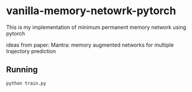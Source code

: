 # vanilla-memory-netowrk-pytorch
This is my implementation of minimum permanent memory network using pytorch

ideas from paper: Mantra: memory augmented networks for multiple trajectory prediction
## Running
```
python train.py
```